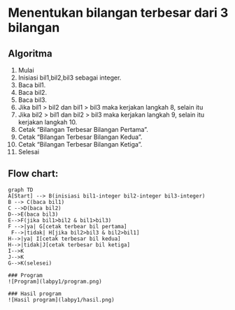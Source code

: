 # Menentukan bilangan terbesar dari 3 bilangan
## Algoritma
1.  Mulai
2.  Inisiasi bil1,bil2,bil3 sebagai integer.
3.  Baca bil1.
4.  Baca bil2.
5.  Baca bil3.
6.  Jika bil1 > bil2 dan bil1 > bil3 maka kerjakan langkah 8, selain itu
7.  Jika bil2 > bil1 dan bil2 > bil3 maka kerjakan langkah 9, selain itu kerjakan langkah 10.
8.  Cetak “Bilangan Terbesar Bilangan Pertama”.
9.  Cetak “Bilangan Terbesar Bilangan Kedua”.
10.  Cetak “Bilangan Terbesar Bilangan Ketiga”.
11.  Selesai
## Flow chart:

```mermaid
graph TD
A[Start] --> B(inisiasi bil1-integer bil2-integer bil3-integer)
B --> C(baca bil1)
C -->D(baca bil2)
D-->E(baca bil3)
E-->F(jika bil1>bil2 & bil1>bil3)
F -->|ya| G[cetak terbear bil pertama]
 F-->|tidak| H[jika bil2>bil3 & bil2>bil1]
H-->|ya| I[cetak terbesar bil kedua]
H-->|tidak|J[cetak terbesar bil ketiga]
I-->K
J-->K
G-->K(selesei)

### Program
![Program](labpy1/program.png)

### Hasil program
![Hasil program](labpy1/hasil.png)
